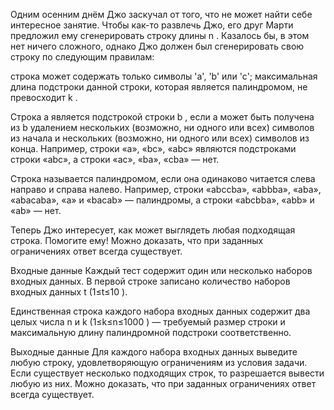 ﻿Одним осенним днём Джо заскучал от того, что не может найти себе интересное занятие. Чтобы как-то развлечь Джо, его друг Марти предложил ему сгенерировать строку длины n
. Казалось бы, в этом нет ничего сложного, однако Джо должен был сгенерировать свою строку по следующим правилам:

строка может содержать только символы 'a', 'b' или 'c';
максимальная длина подстроки данной строки, которая является палиндромом, не превосходит k
.

Строка a
 является подстрокой строки b
, если a
 может быть получена из b
 удалением нескольких (возможно, ни одного или всех) символов из начала и нескольких (возможно, ни одного или всех) символов из конца. Например, строки «a», «bc», «abc» являются подстроками строки «abc», а строки «ac», «ba», «cba» — нет.

Строка называется палиндромом, если она одинаково читается слева направо и справа налево. Например, строки «abccba», «abbba», «aba», «abacaba», «a» и «bacab» — палиндромы, а строки «abcbba», «abb» и «ab» — нет.

Теперь Джо интересует, как может выглядеть любая подходящая строка. Помогите ему! Можно доказать, что при заданных ограничениях ответ всегда существует.

Входные данные
Каждый тест содержит один или несколько наборов входных данных. В первой строке записано количество наборов входных данных t
 (1≤t≤10
).

Единственная строка каждого набора входных данных содержит два целых числа n
 и k
 (1≤k≤n≤1000
) — требуемый размер строки и максимальную длину палиндромной подстроки соответственно.

Выходные данные
Для каждого набора входных данных выведите любую строку, удовлетворяющую ограничениям из условия задачи. Если существует несколько подходящих строк, то разрешается вывести любую из них. Можно доказать, что при заданных ограничениях ответ всегда существует.